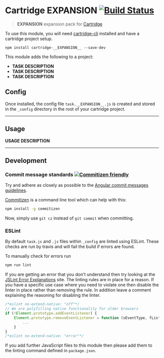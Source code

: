 # Cartridge __EXPANSION__ [![Build Status](https://travis-ci.org/cartridge/cartridge-__EXPANSION__.svg?branch=master)](https://travis-ci.org/cartridge/cartridge-__EXPANSION__)

> __EXPANSION__ expansion pack for [Cartridge](https://github.com/cartridge/cartridge)

To use this module, you will need [cartridge-cli](https://github.com/cartridge/cartridge-cli) installed and have a cartridge project setup.

```shell
npm install cartridge-__EXPANSION__ --save-dev
```

This module adds the following to a project:

* __TASK DESCRIPTION__
* __TASK DESCRIPTION__
* __TASK DESCRIPTION__

## Config

Once installed, the config file `task.__EXPANSION__.js` is created and stored in the `_config` directory in the root of your cartridge project.

* * *

## Usage

__USAGE DESCRIPTION__

* * *

## Development

### Commit message standards [![Commitizen friendly](https://img.shields.io/badge/commitizen-friendly-brightgreen.svg)](http://commitizen.github.io/cz-cli/)
Try and adhere as closely as possible to the [Angular commit messages guidelines](https://github.com/angular/angular.js/blob/master/CONTRIBUTING.md#-git-commit-guidelines).

[Commitizen](https://github.com/commitizen/cz-cli) is a command line tool which can help with this:
```sh
npm install -g commitizen
```
Now, simply use `git cz` instead of `git commit` when committing.

### ESLint
By default `task.js` and `.js` files within `_config` are linted using ESLint. These checks are run by travis and will fail the build if errors are found.

To manually check for errors run
```sh
npm run lint
```

If you are getting an error that you don't understand then try looking at the [JSLint Error Explanations](http://jslinterrors.com/) site. The linting rules are in place for a reason. If you have a specific use case where you need to violate one then disable the linter in place rather than removing the rule. In addition leave a comment explaining the reasoning for disabling the linter.
```javascript
/*eslint no-extend-native: "off"*/
// We are polyfilling native functionality for older browsers
if (!Element.prototype.addEventListener) {
	Element.prototype.removeEventListener = function (sEventType, fListener) {
		...
	}
}
/*eslint no-extend-native: "error"*/
```
If you add further JavaScript files to this module then please add them to the linting command defined in `package.json`.
